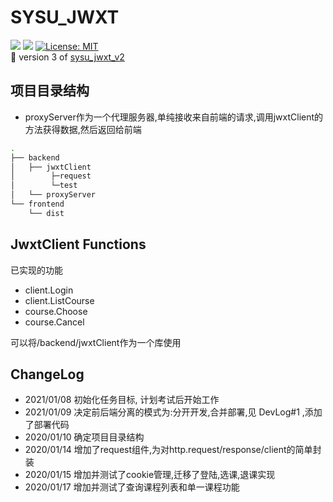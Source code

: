 # SYSU_JWXT
![](https://img.shields.io/badge/sysu_jwxt-v3.0.1-519dd9.svg) ![](https://img.shields.io/badge/language-Golang-blue.svg) [![License: MIT](https://img.shields.io/badge/License-MIT-yellow.svg)](https://opensource.org/licenses/MIT)   
:rocket: version 3 of [sysu_jwxt_v2](https://github.com/liwm29/sysu_jwxt_v2) 
<!-- ## TODO
从v2到现在,学到了更多的技术,因此打算升级v2,要做的事情:
- 前后端分离,后端仅作为api服务器
  - 可能涉及跨域的问题
- 前端界面重写,打算基于vue-el-admin二次开发照猫画虎一下
- 单例模式修改为支持多用户登陆
  - 加入cookie/session,支持多客户端
- 后端重构一下代码,整合一下基于sysu.edu.cn/jwxt登陆和基于portal.sysu.edu.cn的webvpn登陆
  - 此前由于jwxt对外网开发,不再需要通过portal跳转webvpn登陆,便丢弃了portal
- 加入mock用户,用于测试,不必真的登陆jwxt
- 教师照片的加载问题,应该改为在可视区域时自动加载,而不是hover()时 -->

## 项目目录结构
- proxyServer作为一个代理服务器,单纯接收来自前端的请求,调用jwxtClient的方法获得数据,然后返回给前端
```sh
.
├── backend
│   ├── jwxtClient
│        ├─request
│        └─test
│   └── proxyServer
└── frontend
    └── dist
```

## JwxtClient Functions
已实现的功能
- client.Login
- client.ListCourse
- course.Choose
- course.Cancel

可以将/backend/jwxtClient作为一个库使用
<!-- 
## 待决
1. 自己封装的httpClient,到底是应该嵌入http.Client还是组合?
   1. 目前是用组合,否则的话无法定义同名函数
2. Do()的返回值是用httpResp还是直接[]byte?
3. 某些地方应该使用接口吗? 比如req.Do(interface?),否则得传值c.HttpClient
4. 测试在test文件夹,应该用标准的go test,但是似乎go test无法得到用户输入,猜测是go test不用stdin,stdout,有时间再看看,目前直接改成main文件运行 -->

## ChangeLog
- 2021/01/08 初始化任务目标, 计划考试后开始工作
- 2021/01/09 决定前后端分离的模式为:分开开发,合并部署,见 DevLog#1 ,添加了部署代码
- 2020/01/10 确定项目目录结构
- 2020/01/14 增加了request组件,为对http.request/response/client的简单封装
- 2020/01/15 增加并测试了cookie管理,迁移了登陆,选课,退课实现
- 2020/01/17 增加并测试了查询课程列表和单一课程功能

<!-- ## DevLog
1. 前后端分离,肯定要分离开发,至于是否分离部署,看个人需要
   1. 如果分离部署,这是在说前端代码`npm run build`后,将`/dist`目录直接扔进nginx或tomcat,后端作为api服务器单独运行在另一个端口
      1. 由于端口不同,涉及CORS跨域资源共享问题,对xhr请求的发出没影响,主要是响应必须带有`Access-Control-Allow-Origin`,否则被浏览器拦截;dom的请求似乎直接禁止了,防止冒牌网站直接套壳iframe;具体如何,没试过
   2. 如果一起部署,也就是虽然后端服务器是作为api服务器,但是当请求`'/'`时,便返回`html`,其余的路由都是api
      1. 这在go中很容易实现,但其实不算太优雅,毕竟api服务器多了几条ServeFile代码,动态路由的html(指访问`/`而不是`/index.html`)和其他静态文件都由api服务器响应 -->
